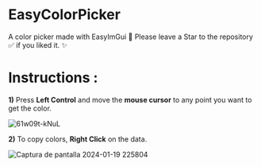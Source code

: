 # EasyColorPicker
A color picker made with EasyImGui
💠 Please leave a Star to the repository ✅ if you liked it. ✨

# Instructions :

**1)** Press **Left Control** and move the **mouse cursor** to any point you want to get the color.

![61w09t-kNuL](https://github.com/DestroyerDarkNess/EasyColorPicker/assets/32405118/8e66da3a-e500-400c-b53f-457979525632)



**2)** To copy colors, **Right Click** on the data.

![Captura de pantalla 2024-01-19 225804](https://github.com/DestroyerDarkNess/EasyColorPicker/assets/32405118/43f8751a-2636-4e97-9e91-e05dee850ff2)
